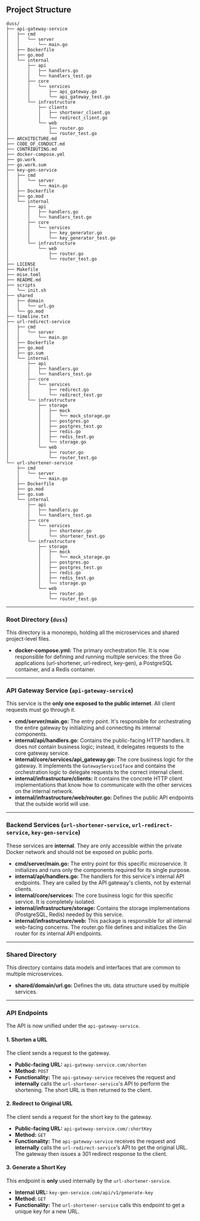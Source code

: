 ## Project Structure
```
duss/
├── api-gateway-service
│   ├── cmd
│   │   └── server
│   │       └── main.go
│   ├── Dockerfile
│   ├── go.mod
│   └── internal
│       ├── api
│       │   ├── handlers.go
│       │   └── handlers_test.go
│       ├── core
│       │   └── services
│       │       ├── api_gateway.go
│       │       └── api_gateway_test.go
│       └── infrastructure
│           ├── clients
│           │   ├── shortener_client.go
│           │   └── redirect_client.go
│           └── web
│               ├── router.go
│               └── router_test.go
├── ARCHITECTURE.md
├── CODE_OF_CONDUCT.md
├── CONTRIBUTING.md
├── docker-compose.yml
├── go.work
├── go.work.sum
├── key-gen-service
│   ├── cmd
│   │   └── server
│   │       └── main.go
│   ├── Dockerfile
│   ├── go.mod
│   └── internal
│       ├── api
│       │   ├── handlers.go
│       │   └── handlers_test.go
│       ├── core
│       │   └── services
│       │       ├── key_generator.go
│       │       └── key_generator_test.go
│       └── infrastructure
│           └── web
│               ├── router.go
│               └── router_test.go
├── LICENSE
├── Makefile
├── mise.toml
├── README.md
├── scripts
│   └── init.sh
├── shared
│   ├── domain
│   │   └── url.go
│   └── go.mod
├── timeline.txt
├── url-redirect-service
│   ├── cmd
│   │   └── server
│   │       └── main.go
│   ├── Dockerfile
│   ├── go.mod
│   ├── go.sum
│   └── internal
│       ├── api
│       │   ├── handlers.go
│       │   └── handlers_test.go
│       ├── core
│       │   └── services
│       │       ├── redirect.go
│       │       └── redirect_test.go
│       └── infrastructure
│           ├── storage
│           │   ├── mock
│           │   │   └── mock_storage.go
│           │   ├── postgres.go
│           │   ├── postgres_test.go
│           │   ├── redis.go
│           │   ├── redis_test.go
│           │   └── storage.go
│           └── web
│               ├── router.go
│               └── router_test.go
└── url-shortener-service
    ├── cmd
    │   └── server
    │       └── main.go
    ├── Dockerfile
    ├── go.mod
    ├── go.sum
    └── internal
        ├── api
        │   ├── handlers.go
        │   └── handlers_test.go
        ├── core
        │   └── services
        │       ├── shortener.go
        │       └── shortener_test.go
        └── infrastructure
            ├── storage
            │   ├── mock
            │   │   └── mock_storage.go
            │   ├── postgres.go
            │   ├── postgres_test.go
            │   ├── redis.go
            │   ├── redis_test.go
            │   └── storage.go
            └── web
                ├── router.go
                └── router_test.go
```
---

### Root Directory (`duss`)

This directory is a monorepo, holding all the microservices and shared project-level files.

- **docker-compose.yml:** The primary orchestration file. It is now responsible for defining and running multiple services: the three Go applications (url-shortener, url-redirect, key-gen), a PostgreSQL container, and a Redis container.

---

### API Gateway Service (`api-gateway-service`)

This service is the **only one exposed to the public internet**. All client requests must go through it.

- **cmd/server/main.go:** The entry point. It's responsible for orchestrating the entire gateway by initializing and connecting its internal components.
- **internal/api/handlers.go:** Contains the public-facing HTTP handlers. It does not contain business logic; instead, it delegates requests to the core gateway service.
- **internal/core/services/api_gateway.go:** The core business logic for the gateway. It implements the `GatewayServiceIface` and contains the orchestration logic to delegate requests to the correct internal client.
- **internal/infrastructure/clients:** It contains the concrete HTTP client implementations that know how to communicate with the other services on the internal network.
- **internal/infrastructure/web/router.go:** Defines the public API endpoints that the outside world will use.

---

### Backend Services (`url-shortener-service`, `url-redirect-service`, `key-gen-service`)

These services are **internal**. They are only accessible within the private Docker network and should not be exposed on public ports.

- **cmd/server/main.go:** The entry point for this specific microservice. It initializes and runs only the components required for its single purpose.
- **internal/api/handlers.go:** The handlers for this service's internal API endpoints. They are called by the API gateway's clients, not by external clients.
- **internal/core/services:** The core business logic for this specific service. It is completely isolated.
- **internal/infrastructure/storage:** Contains the storage implementations (PostgreSQL, Redis) needed by this service.
- **internal/infrastructure/web:** This package is responsible for all internal web-facing concerns. The router.go file defines and initializes the Gin router for its internal API endpoints.

---

### Shared Directory

This directory contains data models and interfaces that are common to multiple microservices.

- **shared/domain/url.go:** Defines the `URL` data structure used by multiple services.

---

### API Endpoints

The API is now unified under the `api-gateway-service`.

#### 1. Shorten a URL

The client sends a request to the gateway.

- **Public-facing URL:** `api-gateway-service.com/shorten`
- **Method:** `POST`
- **Functionality:** The `api-gateway-service` receives the request and **internally** calls the `url-shortener-service`'s API to perform the shortening. The short URL is then returned to the client.

#### 2. Redirect to Original URL

The client sends a request for the short key to the gateway.

- **Public-facing URL:** `api-gateway-service.com/:shortKey`
- **Method:** `GET`
- **Functionality:** The `api-gateway-service` receives the request and **internally** calls the `url-redirect-service`'s API to get the original URL. The gateway then issues a 301 redirect response to the client.

#### 3. Generate a Short Key

This endpoint is **only** used internally by the `url-shortener-service`.

- **Internal URL:** `key-gen-service.com/api/v1/generate-key`
- **Method:** `GET`
- **Functionality:** The `url-shortener-service` calls this endpoint to get a unique key for a new URL.
